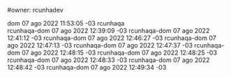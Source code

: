 #owner: rcunhadev


dom 07 ago 2022 11:53:05 -03 rcunhaqa<br>
rcunhaqa-dom 07 ago 2022 12:39:09 -03
rcunhaqa-dom 07 ago 2022 12:41:12 -03
rcunhaqa-dom 07 ago 2022 12:46:27 -03
rcunhaqa-dom 07 ago 2022 12:47:13 -03
rcunhaqa-dom 07 ago 2022 12:47:37 -03
rcunhaqa-dom 07 ago 2022 12:48:15 -03
rcunhaqa-dom 07 ago 2022 12:48:25 -03
rcunhaqa-dom 07 ago 2022 12:48:33 -03
rcunhaqa-dom 07 ago 2022 12:48:42 -03
rcunhaqa-dom 07 ago 2022 12:49:34 -03
